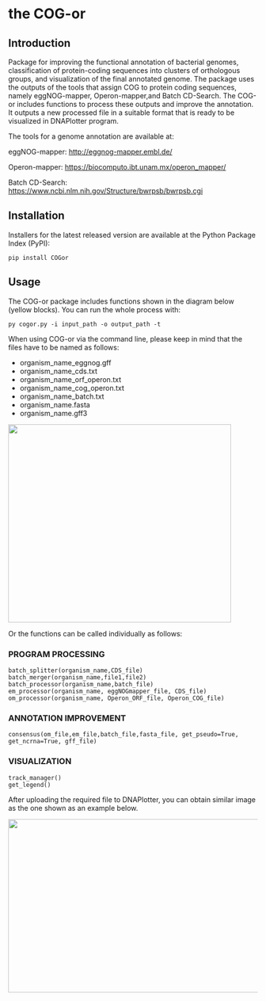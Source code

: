 # the COG-or

## Introduction
Package for improving the functional annotation of bacterial genomes, classification of protein-coding sequences into clusters of orthologous groups, and visualization 
of the final annotated genome. The package uses the outputs of the tools that assign COG to protein
coding sequences, namely eggNOG-mapper, Operon-mapper,and Batch CD-Search. The COG-or includes functions to 
process these outputs and improve the annotation. It outputs a new processed file in a suitable format 
that is ready to be visualized in DNAPlotter program. 

The tools for a genome annotation are available at:

eggNOG-mapper: http://eggnog-mapper.embl.de/ 

Operon-mapper: https://biocomputo.ibt.unam.mx/operon_mapper/

Batch CD-Search: https://www.ncbi.nlm.nih.gov/Structure/bwrpsb/bwrpsb.cgi

## Installation 
Installers for the latest released version are available at the Python Package Index (PyPI):

```
pip install COGor
```

## Usage

The COG-or package includes functions shown in the diagram below (yellow blocks). You can run the whole process with:
```
py cogor.py -i input_path -o output_path -t
```

When using COG-or via the command line, please keep in mind that the files have to be named as follows:

- organism_name_eggnog.gff
- organism_name_cds.txt
- organism_name_orf_operon.txt
- organism_name_cog_operon.txt
- organism_name_batch.txt
- organism_name.fasta
- organism_name.gff3

<img src="diagram.png" width="450" height="400">

Or the functions can be called individually as follows:

### PROGRAM PROCESSING

```
batch_splitter(organism_name,CDS_file)
batch_merger(organism_name,file1,file2)
batch_processor(organism_name,batch_file)
em_processor(organism_name, eggNOGmapper_file, CDS_file)
om_processor(organism_name, Operon_ORF_file, Operon_COG_file)
```

### ANNOTATION IMPROVEMENT
```
consensus(om_file,em_file,batch_file,fasta_file, get_pseudo=True, get_ncrna=True, gff_file)
```


### VISUALIZATION
```
track_manager()
get_legend()
```

After uploading the required file to DNAPlotter, you can obtain similar image as the one shown as an example below.

<img src="genome_map.png" width="600" height="350">
